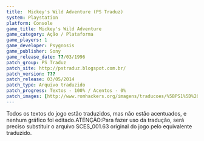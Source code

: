 ```yaml
---
title:  Mickey's Wild Adventure (PS Traduz)
system: Playstation
platform: Console
game_title: Mickey's Wild Adventure
game_category: Ação / Plataforma
game_players: 1
game_developer: Psygnosis
game_publisher: Sony
game_release_date: ??/03/1996
patch_group: PS Traduz
patch_site: http://pstraduz.blogspot.com.br/
patch_version: ???
patch_release: 03/05/2014
patch_type: Arquivo traduzido
patch_progress: Textos - 100% / Acentos - 0%
patch_images: [http://www.romhackers.org/imagens/traducoes/%5BPS1%5D%20Mickey's%20Wild%20Adventure%20-%20PS%20Traduz%20-%201.jpg,http://www.romhackers.org/imagens/traducoes/%5BPS1%5D%20Mickey's%20Wild%20Adventure%20-%20PS%20Traduz%20-%202.jpg,http://www.romhackers.org/imagens/traducoes/%5BPS1%5D%20Mickey's%20Wild%20Adventure%20-%20PS%20Traduz%20-%203.jpg]
---
```

Todos os textos do jogo estão traduzidos, mas não estão acentuados, e nenhum gráfico foi editado.ATENÇÃO:Para fazer uso da tradução, será preciso substituir o arquivo SCES_001.63 original do jogo pelo equivalente traduzido.